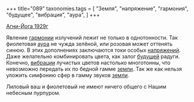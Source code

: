+++
title="089"
taxonomies.tags = [
 "Земля",
 "напряжение",
 "гармония",
 "будущее",
 "вибрация",
 "аура",
]
+++

[Агни-Йога 1929г](/agni/1929)

Явление [гармонии](/tags/гармония) излучений лежит не только в однотонности. Так фиолетовая [аура](/tags/аура) не чужда зелёной, или розовая может оттенять синюю. В этих дополнениях заключаются токи особых [напряжений](/tags/напряжение). Даже желательно комбинировать цвета, как залог [будущей](/tags/будущее) радуги. Конечно, [вибрации](/tags/вибрация) лучистых цветов настолько многотонны, что невозможно передать их по бедной гамме [земли](/tags/Земля). Так же как нельзя уложить симфонию сфер в гамму звуков [земли](/tags/Земля).   

Лиловый ваш и фиолетовый не имеют ничего общего с Нашим небесным пурпуром.